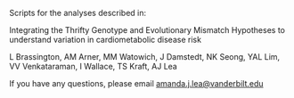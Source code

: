 Scripts for the analyses described in:

Integrating the Thrifty Genotype and Evolutionary Mismatch Hypotheses to understand variation in cardiometabolic disease risk

L Brassington, AM Arner, MM Watowich, J Damstedt, NK Seong, YAL Lim, VV Venkataraman, I Wallace, TS Kraft, AJ Lea

If you have any questions, please email amanda.j.lea@vanderbilt.edu
